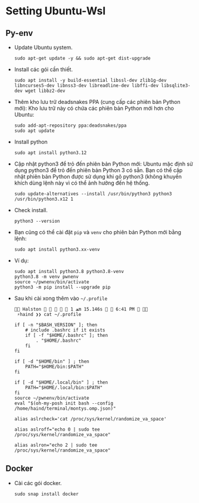 # Setting Ubuntu-Wsl

## Py-env

- Update Ubuntu system.
  ```
  sudo apt-get update -y && sudo apt-get dist-upgrade
  ```
- Install các gói cần thiết.

  ```
  sudo apt install -y build-essential libssl-dev zlib1g-dev libncurses5-dev libnss3-dev libreadline-dev libffi-dev libsqlite3-dev wget libbz2-dev
  ```
- Thêm kho lưu trữ deadsnakes PPA (cung cấp các phiên bản Python mới): Kho lưu trữ này có chứa các phiên bản Python mới hơn cho Ubuntu:

  ```
  sudo add-apt-repository ppa:deadsnakes/ppa
  sudo apt update
  ```
- Install python
  ```
  sudo apt install python3.12
  ```
- Cập nhật python3 để trỏ đến phiên bản Python mới: Ubuntu mặc định sử dụng python3 để trỏ đến phiên bản Python 3 có sẵn. Bạn có thể cập nhật phiên bản Python được sử dụng khi gõ python3 (không khuyến khích dùng lệnh này vì có thể ảnh hưởng đến hệ thống.
  ```
  sudo update-alternatives --install /usr/bin/python3 python3 /usr/bin/python3.x12 1
  ```
- Check install.
  ```
  python3 --version
  ```
- Bạn cũng có thể cài đặt `pip` và `venv` cho phiên bản Python mới bằng lệnh:

  ```
  sudo apt install python3.xx-venv
  ```
- Ví dụ:
  ```
  sudo apt install python3.8 python3.8-venv
  python3.8 -m venv pwnenv
  source ~/pwnenv/bin/activate
  python3 -m pip install --upgrade pip
  ```

- Sau khi cài xong thêm vào `~/.profile`
  ```
   Halston      ﮫ 1m 15.146s   6:41 PM  
   ⚡haind ❯❯ cat ~/.profile

  if [ -n "$BASH_VERSION" ]; then
      # include .bashrc if it exists
      if [ -f "$HOME/.bashrc" ]; then
          . "$HOME/.bashrc"
      fi
  fi
  
  if [ -d "$HOME/bin" ] ; then
      PATH="$HOME/bin:$PATH"
  fi
  
  if [ -d "$HOME/.local/bin" ] ; then
      PATH="$HOME/.local/bin:$PATH"
  fi
  source ~/pwnenv/bin/activate
  eval "$(oh-my-posh init bash --config /home/haind/terminal/montys.omp.json)"
  
  alias aslrcheck='cat /proc/sys/kernel/randomize_va_space'
  
  alias aslroff="echo 0 | sudo tee /proc/sys/kernel/randomize_va_space"
  
  alias aslron="echo 2 | sudo tee /proc/sys/kernel/randomize_va_space"
  ```

## Docker
- Cài các gói docker.
  ```
  sudo snap install docker
  ```
